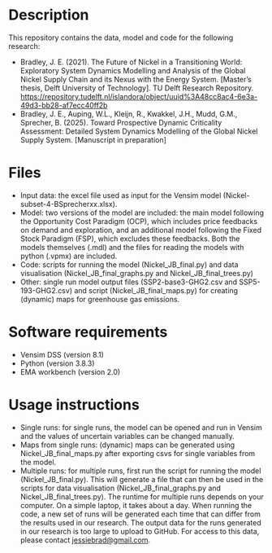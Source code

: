 # Description

This repository contains the data, model and code for the following research:

- Bradley, J. E. (2021). The Future of Nickel in a Transitioning World: Exploratory System Dynamics Modelling and Analysis of the Global Nickel Supply Chain and its Nexus with the Energy System. [Master’s thesis, Delft University of Technology]. TU Delft Research Repository. https://repository.tudelft.nl/islandora/object/uuid%3A48cc8ac4-6e3a-49d3-bb28-af7ecc40ff2b
- Bradley, J. E., Auping, W.L., Kleijn, R., Kwakkel, J.H., Mudd, G.M., Sprecher, B. (2025). Toward Prospective Dynamic Criticality Assessment: Detailed System Dynamics Modelling of the Global Nickel Supply System. [Manuscript in preparation]

# Files

- Input data: the excel file used as input for the Vensim model (Nickel-subset-4-BSprecherxx.xlsx). 
- Model: two versions of the model are included: the main model following the Opportunity Cost Paradigm (OCP), which includes price feedbacks on demand and exploration, and an additional model following the Fixed Stock Paradigm (FSP), which excludes these feedbacks. Both the models themselves (.mdl) and the files for reading the models with python (.vpmx) are included.
- Code: scripts for running the model (Nickel_JB_final.py) and data visualisation (Nickel_JB_final_graphs.py and Nickel_JB_final_trees.py)
- Other: single run model output files (SSP2-base3-GHG2.csv and SSP5-193-GHG2.csv) and script (Nickel_JB_final_maps.py) for creating (dynamic) maps for greenhouse gas emissions. 
  
# Software requirements

- Vensim DSS (version 8.1)
- Python (version 3.8.3)
- EMA workbench (version 2.0)

# Usage instructions

- Single runs: for single runs, the model can be opened and run in Vensim and the values of uncertain variables can be changed manually.
- Maps from single runs: (dynamic) maps can be generated using Nickel_JB_final_maps.py after exporting csvs for single variables from the model.
- Multiple runs: for multiple runs, first run the script for running the model (Nickel_JB_final.py). This will generate a file that can then be used in the scripts for data visualisation (Nickel_JB_final_graphs.py and Nickel_JB_final_trees.py). The runtime for multiple runs depends on your computer. On a simple laptop, it takes about a day. When running the code, a new set of runs will be generated each time that can differ from the results used in our research. The output data for the runs generated in our research is too large to upload to GitHub. For access to this data, please contact jessiebrad@gmail.com. 

